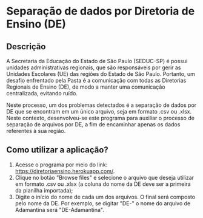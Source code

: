 # Separação de dados por Diretoria de Ensino (DE)

## Descrição

A Secretaria da Educação do Estado de São Paulo (SEDUC-SP) é possui 
unidades administrativas regionais, que são responsáveis por gerir as 
Unidades Escolares (UE) das regiões do Estado de São Paulo. Portanto, 
um desafio enfrentado pela Pasta é a comunicação com todas as Diretorias 
Regionais de Ensino (DE), de modo a manter uma comunicação centralizada, 
evitando ruído.

Neste processo, um dos problemas detectados é a separação de dados por
DE que se encontram em um único arquivo, seja em formato .csv ou .xlsx. 
Neste contexto, desenvolveu-se este programa para auxiliar o processo
de separação de arquivos por DE, a fim de encaminhar apenas os dados 
referentes à sua região.

## Como utilizar a aplicação?

1. Acesse o programa por meio do link: https://diretoriaensino.herokuapp.com/. 
2. Clique no botão "Browse files" e selecione o arquivo que deseja
   utilizar em formato .csv ou .xlsx (a coluna do nome da DE deve
   ser a primeira da planilha importada);
3. Digite o início do nome de cada um dos arquivos. O final será 
   composto pelo nome da DE. Por exemplo, se digitar "DE-" o nome
   do arquivo de Adamantina será "DE-Adamantina".
   

